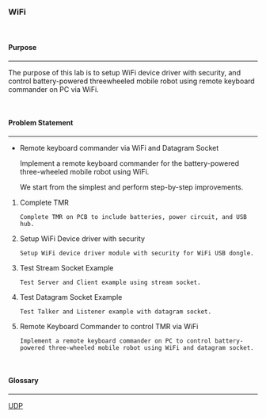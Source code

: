 ### **WiFi** 

<br>

#### **Purpose**

---

The purpose of this lab is to setup WiFi device driver with security, and control battery-powered threewheeled mobile robot using remote keyboard commander on PC via WiFi.

<br>

#### **Problem Statement**

---

- Remote keyboard commander via WiFi and Datagram Socket

  Implement a remote keyboard commander for the battery-powered three-wheeled mobile robot using WiFi.

  We start from the simplest and perform step-by-step improvements.

1. Complete TMR

   ```
   Complete TMR on PCB to include batteries, power circuit, and USB hub.
   ```

2. Setup WiFi Device driver with security

   ```
   Setup WiFi device driver module with security for WiFi USB dongle.
   ```

3. Test Stream Socket Example

   ```
   Test Server and Client example using stream socket.
   ```

4. Test Datagram Socket Example

   ```
   Test Talker and Listener example with datagram socket.
   ```

5. Remote Keyboard Commander to control TMR via WiFi
   ```
   Implement a remote keyboard commander on PC to control battery-powered three-wheeled mobile robot using WiFi and datagram socket.
   ```

<br>

#### **Glossary**

---

[UDP](https://velog.io/@chunjakim/UDP-User-Datagram-Protocol)

